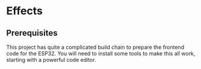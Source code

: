 # Effects

## Prerequisites

This project has quite a complicated build chain to prepare the frontend code for the ESP32. You will need to install some tools to make this all work, starting with a powerful code editor.

